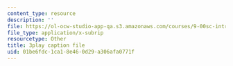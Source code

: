 ```yaml
---
content_type: resource
description: ''
file: https://ol-ocw-studio-app-qa.s3.amazonaws.com/courses/9-00sc-introduction-to-psychology-fall-2011/01be6fdc1ca18e460d29a306afa0771f_v4ur5mna060.srt
file_type: application/x-subrip
resourcetype: Other
title: 3play caption file
uid: 01be6fdc-1ca1-8e46-0d29-a306afa0771f
---
```

